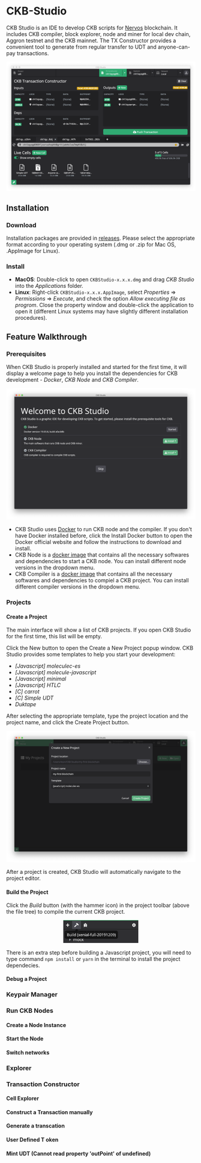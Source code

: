 # CKB-Studio

CKB Studio is an IDE to develop CKB scripts for [Nervos](http://nervos.io/) blockchain. It includes CKB compiler, block explorer, node and miner for local dev chain, Aggron testnet and the CKB mainnet. The TX Constructor provides a convenient tool to generate from regular transfer to UDT and anyone-can-pay transactions.

![](assets/screenshots/main.png)


## Installation

### Download
Installation packages are provided in [releases](https://github.com/ObsidianLabs/CKB-Studio/releases). Please select the appropriate format according to your operating system (.dmg or .zip for Mac OS, .AppImage for Linux).

### Install

- **MacOS**: Double-click to open `CKBStudio-x.x.x.dmg` and drag *CKB Studio* into the *Applications* folder.
- **Linux**: Right-click `CKBStudio-x.x.x.AppImage`, select *Properties* => *Permissions* => *Execute*, and check the option *Allow executing file as progrom*. Close the property window and double-click the application to open it (different Linux systems may have slightly different installation procedures).

## Feature Walkthrough

### Prerequisites

When CKB Studio is properly installed and started for the first time, it will display a welcome page to help you install the dependencies for CKB development - *Docker*, *CKB Node* and *CKB Compiler*.

<p align="center">
  <img src="./assets/screenshots/welcome.png" width="800px">
</p>

- CKB Studio uses [Docker](https://www.docker.com/) to run CKB node and the compiler. If you don't have Docker installed before, click the Install Docker button to open the Docker official website and follow the instructions to download and install.
- CKB Node is a [docker image](https://hub.docker.com/r/nervos/ckb-riscv-gnu-toolchain) that contains all the necessary softwares and dependencies to start a CKB node. You can install different node versions in the dropdown menu.
- CKB Compiler is a [docker image](https://hub.docker.com/r/nervos/ckb) that contains all the necessary softwares and dependencies to compiel a CKB project. You can install different compiler versions in the dropdown menu.

### Projects

#### Create a Project
The main interface will show a list of CKB projects. If you open CKB Studio for the first time, this list will be empty.

Click the New button to open the Create a New Project popup window. CKB Studio provides some templates to help you start your development:

- *[Javascript] moleculec-es*
- *[Javascript] molecule-javascript*
- *[Javascript] minimal*
- *[Javascript] HTLC*
- *[C] carrot*
- *[C] Simple UDT*
- *Duktape*


After selecting the appropriate template, type the project location and the project name, and click the Create Project button.

<p align="center">
  <img src="./assets/screenshots/create_project.png" width="800px">
</p>

After a project is created, CKB Studio will automatically navigate to the project editor.

#### Build the Project
Click the *Build* button (with the hammer icon) in the project toolbar (above the file tree) to compile the current CKB project.

<p align="center">
  <img src="./assets/screenshots/build_button.png" width="200px">
</p>


There is an extra step before building a Javascript project, you will need to type command `npm install` or `yarn` in the terminal to install the project dependecies.




#### Debug a Project

### Keypair Manager

### Run CKB Nodes

#### Create a Node Instance

#### Start the Node

#### Switch networks

### Explorer

### Transaction Constructor

#### Cell Explorer

#### Construct a Transaction manually

#### Generate a transcation

#### User Defined T oken

#### Mint UDT (Cannot read property 'outPoint' of undefined)
